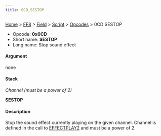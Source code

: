 ```yaml
---
title: 0CD_SESTOP
---
```


[Home](../../../../Main_Page.md) > [FF8](../../../../FF8.md) > [Field](../../../Field.md) > [Script](../../Script.md) > [Opcodes](../Opcodes.md) > 0CD SESTOP

-   Opcode: **0x0CD**
-   Short name: **SESTOP**
-   Long name: Stop sound effect

#### Argument

none

#### Stack

  
*Channel (must be a power of 2)*

**SESTOP**

#### Description

Stop the sound effect currently playing on the given channel. Channel is defined in the call to [EFFECTPLAY2](021_EFFECTPLAY2.md) and must be a power of 2.
